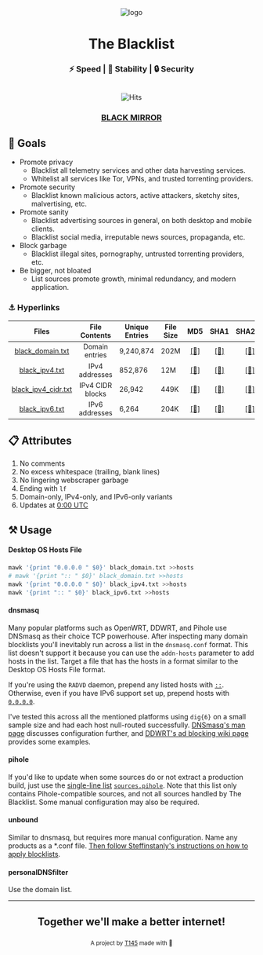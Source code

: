 <div align="center">
  <img src="logo.png"
       alt="logo"
       longdesc="https://github.com/T145/the-blacklist/master/.github/logo.png"
       crossorigin="anonymous"
       referrerpolicy="no-referrer" />
  <h1>The Blacklist</h1>
  <h3>⚡ Speed | 🧱 Stability | 🔒 Security</h3>
  <br>
  <img src="https://hitcounter.pythonanywhere.com/count/tag.svg?url=https%3A%2F%2Fgithub.com%2FT145%2Fthe-blacklist" alt="Hits">
  <h3><a href="https://github.com/T145/black-mirror">BLACK MIRROR</a></h3>
</div>

## 🥅 Goals

- Promote privacy
  - Blacklist all telemetry services and other data harvesting services.
  - Whitelist all services like Tor, VPNs, and trusted torrenting providers.
- Promote security
  - Blacklist known malicious actors, active attackers, sketchy sites, malvertising, etc.
- Promote sanity
  - Blacklist advertising sources in general, on both desktop and mobile clients.
  - Blacklist social media, irreputable news sources, propaganda, etc.
- Block garbage
  - Blacklist illegal sites, pornography, untrusted torrenting providers, etc.
- Be bigger, not bloated
  - List sources promote growth, minimal redundancy, and modern application.

### ⚓ Hyperlinks

<table>
  <thead>
    <tr>
      <th style="text-align:center">Files</th>
      <th style="text-align:center">File Contents</th>
      <th>Unique Entries</th>
      <th>File Size</th>
      <th>MD5</th>
      <th>SHA1</th>
      <th>SHA256</th>
    </tr>
  </thead>
  <tbody>
    <tr>
      <td style="text-align:center"><a href="https://github.com/T145/the-blacklist/releases/download/latest-domain/black_domain.txt">black_domain.txt</a></td>
      <td style="text-align:center">Domain entries</td>
      <td id="domain-count">9,240,874</td>
      <td id="domain-filesize">202M</td>
      <td style="text-align:center"><a href="https://github.com/T145/the-blacklist/releases/download/latest-domain/black_domain.md5">[🔗]</a></td>
      <td style="text-align:center"><a href="https://github.com/T145/the-blacklist/releases/download/latest-domain/black_domain.sha1">[🔗]</a></td>
      <td style="text-align:center"><a href="https://github.com/T145/the-blacklist/releases/download/latest-domain/black_domain.sha256">[🔗]</a></td>
    </tr>
    <tr>
      <td style="text-align:center"><a href="https://github.com/T145/the-blacklist/releases/download/latest-ipv4/black_ipv4.txt">black_ipv4.txt</a></td>
      <td style="text-align:center">IPv4 addresses</td>
      <td id="ipv4-count">852,876</td>
      <td id="ipv4-filesize">12M</td>
      <td style="text-align:center"><a href="https://github.com/T145/the-blacklist/releases/download/latest-ipv4/black_ipv4.md5">[🔗]</a></td>
      <td style="text-align:center"><a href="https://github.com/T145/the-blacklist/releases/download/latest-ipv4/black_ipv4.sha1">[🔗]</a></td>
      <td style="text-align:center"><a href="https://github.com/T145/the-blacklist/releases/download/latest-ipv4/black_ipv4.sha256">[🔗]</a></td>
    </tr>
    <tr>
      <td style="text-align:center"><a href="https://github.com/T145/the-blacklist/releases/download/latest-ipv4/black_ipv4_cidr.txt">black_ipv4_cidr.txt</a></td>
      <td style="text-align:center">IPv4 CIDR blocks</td>
      <td id="ipv4-cidr-count">26,942</td>
      <td id="ipv4-cidr-filesize">449K</td>
      <td style="text-align:center"><a href="https://github.com/T145/the-blacklist/releases/download/latest-ipv4/black_ipv4_cidr.md5">[🔗]</a></td>
      <td style="text-align:center"><a href="https://github.com/T145/the-blacklist/releases/download/latest-ipv4/black_ipv4_cidr.sha1">[🔗]</a></td>
      <td style="text-align:center"><a href="https://github.com/T145/the-blacklist/releases/download/latest-ipv4/black_ipv4_cidr.sha256">[🔗]</a></td>
    </tr>
    <tr>
      <td style="text-align:center"><a href="https://github.com/T145/the-blacklist/releases/download/latest-ipv6/black_ipv6.txt">black_ipv6.txt</a></td>
      <td style="text-align:center">IPv6 addresses</td>
      <td id="ipv6-count">6,264</td>
      <td id="ipv6-filesize">204K</td>
      <td style="text-align:center"><a href="https://github.com/T145/the-blacklist/releases/download/latest-ipv6/black_ipv6.md5">[🔗]</a></td>
      <td style="text-align:center"><a href="https://github.com/T145/the-blacklist/releases/download/latest-ipv6/black_ipv6.sha1">[🔗]</a></td>
      <td style="text-align:center"><a href="https://github.com/T145/the-blacklist/releases/download/latest-ipv6/black_ipv6.sha256">[🔗]</a></td>
    </tr>
  </tbody>
</table>

## 📋 Attributes

1. No comments
2. No excess whitespace (trailing, blank lines)
3. No lingering webscraper garbage
4. Ending with `lf`
5. Domain-only, IPv4-only, and IPv6-only variants
6. Updates at [0:00 UTC](https://www.timeanddate.com/time/zone/timezone/utc)

## ⚒️ Usage

#### Desktop OS Hosts File

```bash
mawk '{print "0.0.0.0 " $0}' black_domain.txt >>hosts
# mawk '{print ":: " $0}' black_domain.txt >>hosts
mawk '{print "0.0.0.0 " $0}' black_ipv4.txt >>hosts
mawk '{print ":: " $0}' black_ipv6.txt >>hosts
```

#### dnsmasq

Many popular platforms such as OpenWRT, DDWRT, and Pihole use DNSmasq as their choice TCP powerhouse. After inspecting many domain blocklists you'll inevitably run across a list in the `dnsmasq.conf` format. This list doesn't support it because you can use the `addn-hosts` parameter to add hosts in the list.
Target a file that has the hosts in a format similar to the Desktop OS Hosts File format.

If you're using the `RADVD` daemon, prepend any listed hosts with [`::`](https://stackoverflow.com/questions/40189084/what-is-ipv6-for-localhost-and-0-0-0-0). Otherwise, even if you have IPv6 support set up, prepend hosts with [`0.0.0.0`](https://github.com/StevenBlack/hosts#we-recommend-using-0000-instead-of-127001).

I've tested this across all the mentioned platforms using `dig{6}` on a small sample size and had each host null-routed successfully. [DNSmasq's man page](https://thekelleys.org.uk/dnsmasq/docs/dnsmasq-man.html) discusses configuration further, and [DDWRT's ad blocking wiki page](https://wiki.dd-wrt.com/wiki/index.php/Ad_blocking) provides some examples.

#### pihole

If you'd like to update when some sources do or not extract a production build, just use the [single-line list](https://discourse.pi-hole.net/t/how-to-add-blocklists-v5-and-later/32127) [`sources.pihole`](https://github.com/T145/the-blacklist/blob/master/sources/sources.pihole). Note that this list only contains Pihole-compatible sources, and not all sources handled by The Blacklist. Some manual configuration may also be required.

#### unbound

Similar to dnsmasq, but requires more manual configuration. Name any products as a \*.conf file. [Then follow Steffinstanly's instructions on how to apply blocklists](https://medium.com/@steffinstanly/unbound-dns-blocking-3567986a5735).

#### personalDNSfilter

Use the domain list.

---

<div align="center">
  <h2>Together we'll make a better internet!</h2>
  <sub>A project by <a href="https://github.com/T145" target="_blank">T145</a> made with 💖<pub>
</div>
